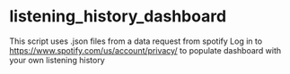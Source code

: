 # listening_history_dashboard
This script uses .json files from a data request from spotify
Log in to https://www.spotify.com/us/account/privacy/ to populate dashboard with your own listening history
